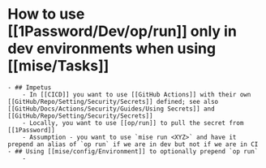 # How to use [[1Password/Dev/op/run]] only in dev environments when using [[mise/Tasks]]
	- ## Impetus
		- In [[CICD]] you want to use [[GitHub Actions]] with their own [[GitHub/Repo/Setting/Security/Secrets]] defined; see also [[GitHub/Docs/Actions/Security/Guides/Using Secrets]] and [[GitHub/Repo/Setting/Security/Secrets]]
		- Locally, you want to use [[op/run]] to pull the secret from [[1Password]]
		- Assumption - you want to use `mise run <XYZ>` and have it prepend an alias of `op run` if we are in dev but not if we are in CI
	- ## Using [[mise/config/Environment]] to optionally prepend `op run`
		-